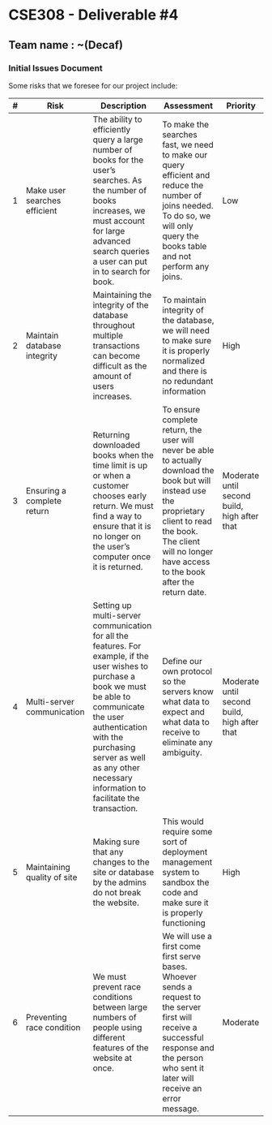 # CSE308 - Deliverable #4

## Team name : ~(Decaf)

### Initial Issues Document

Some risks that we foresee for our project include:

| # | Risk | Description  | Assessment | Priority |
|---|---|---|---|---|
| 1 | Make user searches efficient | The ability to efficiently query a large number of books for the user’s searches. As the number of books increases, we must account for large advanced search queries a user can put in to search for book. | To make the searches fast, we need to make our query efficient and reduce the number of joins needed. To do so, we will only query the books table and not perform any joins.  |  Low  |
| 2 | Maintain database integrity | Maintaining the integrity of the database throughout multiple transactions can become difficult as the amount of users increases. | To maintain integrity of the database, we will need to make sure it is properly normalized and there is no redundant information | High |
| 3 | Ensuring a complete return | Returning downloaded books when the time limit is up or when a customer chooses early return. We must find a way to ensure that it is no longer on the user’s computer once it is returned. | To ensure complete return, the user will never be able to actually download the book but will instead use the proprietary client to read the book. The client will no longer have access to the book after the return date. | Moderate until second build, high after that |
| 4 | Multi-server communication | Setting up multi-server communication for all the features. For example, if the user wishes to purchase a book we must be able to communicate the user authentication with the purchasing server as well as any other necessary information to facilitate the transaction. | Define our own protocol so the servers know what data to expect and what data to receive to eliminate any ambiguity.  | Moderate until second build, high after that |
| 5 | Maintaining quality of site | Making sure that any changes to the site or database by the admins do not break the website. | This would require some sort of deployment management system to sandbox the code and make sure it is properly functioning | High |
| 6 | Preventing race condition  | We must prevent race conditions between large numbers of people using different features of the website at once. | We will use a first come first serve bases. Whoever sends a request to the server first will receive a successful response and the person who sent it later will receive an error message. | Moderate |
